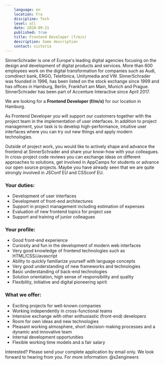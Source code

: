 ```yaml
---
    language: en
    location: Fra
    discipline: Tech
    level: all
    date: 2020-09-21
    published: true
    title: Frontend Developer (f/m/x)
    description: Some description
    contact: victoria
---
```


SinnerSchrader is one of Europe's leading digital agencies focusing on the design and development of digital products and services. More than 600 employees work on the digital transformation for companies such as Audi, comdirect bank, ERGO, Telefónica, Unitymedia and VW. SinnerSchrader was founded in 1996, has been listed on the stock exchange since 1999 and has offices in Hamburg, Berlin, Frankfurt am Main, Munich and Prague. SinnerSchrader has been part of Accenture Interactive since April 2017.

We are looking for a **Frontend Developer (f/m/x)** for our location in Hamburg.

As Frontend Developer you will support our customers together with the project team in the implementation of user interfaces. In addition to project management, your task is to develop high-performance, intuitive user interfaces where you can try out new things and apply modern technologies.

Outside of project work, you would like to actively shape and advance the frontend at SinnerSchrader and share your know-how with your colleagues. In cross-project code reviews you can exchange ideas on different approaches to solutions, get involved in AppCamps for students or advance our open source projects. Maybe you have already seen that we are quite strongly involved in JSConf EU and CSSconf EU.


### Your duties:
- Development of user interfaces 
- Development of front-end architectures 
- Support in project management including estimation of expenses
- Evaluation of new frontend topics for project use 
- Support and training of junior colleagues

### Your profile:

- Good front-end experience
- Curiosity and fun in the development of modern web interfaces
- Very good knowledge of frontend technologies such as HTML/CSS/Javascript
- Ability to quickly familiarize yourself with language concepts
- Very good understanding of new frameworks and technologies
- Basic understanding of back-end technologies
- Solution orientation, high sense of responsibility and quality
- Flexibility, initiative and digital pioneering spirit

### What we offer:
- Exciting projects for well-known companies
- Working independently in cross-functional teams
- Intensive exchange with other enthusiastic (front-end) developers
- Room for own ideas and new technologies
- Pleasant working atmosphere, short decision-making processes and a dynamic and innovative team
- Internal development opportunities
- Flexible working time models and a fair salary

Interested?
Please send your complete application by email only. We look forward to hearing from you. For more information: @s2engineers 
